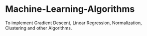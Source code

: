 # Machine-Learning-Algorithms
To implement Gradient Descent, Linear Regression, Normalization, Clustering and other Algorithms. 

